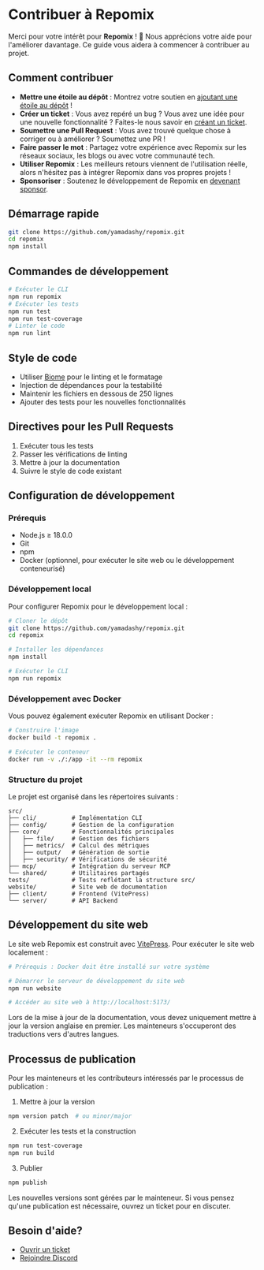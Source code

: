 # Contribuer à Repomix

Merci pour votre intérêt pour **Repomix** ! 🚀 Nous apprécions votre aide pour l'améliorer davantage. Ce guide vous aidera à commencer à contribuer au projet.

## Comment contribuer

- **Mettre une étoile au dépôt** : Montrez votre soutien en [ajoutant une étoile au dépôt](https://github.com/yamadashy/repomix) !
- **Créer un ticket** : Vous avez repéré un bug ? Vous avez une idée pour une nouvelle fonctionnalité ? Faites-le nous savoir en [créant un ticket](https://github.com/yamadashy/repomix/issues).
- **Soumettre une Pull Request** : Vous avez trouvé quelque chose à corriger ou à améliorer ? Soumettez une PR !
- **Faire passer le mot** : Partagez votre expérience avec Repomix sur les réseaux sociaux, les blogs ou avec votre communauté tech.
- **Utiliser Repomix** : Les meilleurs retours viennent de l'utilisation réelle, alors n'hésitez pas à intégrer Repomix dans vos propres projets !
- **Sponsoriser** : Soutenez le développement de Repomix en [devenant sponsor](https://github.com/sponsors/yamadashy).

## Démarrage rapide

```bash
git clone https://github.com/yamadashy/repomix.git
cd repomix
npm install
```

## Commandes de développement

```bash
# Exécuter le CLI
npm run repomix
# Exécuter les tests
npm run test
npm run test-coverage
# Linter le code
npm run lint
```

## Style de code

- Utiliser [Biome](https://biomejs.dev/) pour le linting et le formatage
- Injection de dépendances pour la testabilité
- Maintenir les fichiers en dessous de 250 lignes
- Ajouter des tests pour les nouvelles fonctionnalités

## Directives pour les Pull Requests

1. Exécuter tous les tests
2. Passer les vérifications de linting
3. Mettre à jour la documentation
4. Suivre le style de code existant

## Configuration de développement

### Prérequis

- Node.js ≥ 18.0.0
- Git
- npm
- Docker (optionnel, pour exécuter le site web ou le développement conteneurisé)

### Développement local

Pour configurer Repomix pour le développement local :

```bash
# Cloner le dépôt
git clone https://github.com/yamadashy/repomix.git
cd repomix

# Installer les dépendances
npm install

# Exécuter le CLI
npm run repomix
```

### Développement avec Docker

Vous pouvez également exécuter Repomix en utilisant Docker :

```bash
# Construire l'image
docker build -t repomix .

# Exécuter le conteneur
docker run -v ./:/app -it --rm repomix
```

### Structure du projet

Le projet est organisé dans les répertoires suivants :

```
src/
├── cli/          # Implémentation CLI
├── config/       # Gestion de la configuration
├── core/         # Fonctionnalités principales
│   ├── file/     # Gestion des fichiers
│   ├── metrics/  # Calcul des métriques
│   ├── output/   # Génération de sortie
│   ├── security/ # Vérifications de sécurité
├── mcp/          # Intégration du serveur MCP
└── shared/       # Utilitaires partagés
tests/            # Tests reflétant la structure src/
website/          # Site web de documentation
├── client/       # Frontend (VitePress)
└── server/       # API Backend
```

## Développement du site web

Le site web Repomix est construit avec [VitePress](https://vitepress.dev/). Pour exécuter le site web localement :

```bash
# Prérequis : Docker doit être installé sur votre système

# Démarrer le serveur de développement du site web
npm run website

# Accéder au site web à http://localhost:5173/
```

Lors de la mise à jour de la documentation, vous devez uniquement mettre à jour la version anglaise en premier. Les mainteneurs s'occuperont des traductions vers d'autres langues.

## Processus de publication

Pour les mainteneurs et les contributeurs intéressés par le processus de publication :

1. Mettre à jour la version
```bash
npm version patch  # ou minor/major
```

2. Exécuter les tests et la construction
```bash
npm run test-coverage
npm run build
```

3. Publier
```bash
npm publish
```

Les nouvelles versions sont gérées par le mainteneur. Si vous pensez qu'une publication est nécessaire, ouvrez un ticket pour en discuter.

## Besoin d'aide?

- [Ouvrir un ticket](https://github.com/yamadashy/repomix/issues)
- [Rejoindre Discord](https://discord.gg/wNYzTwZFku)
